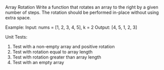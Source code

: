 Array Rotation
Write a function that rotates an array to the right by a given number of steps. The rotation should be performed in-place without using extra space.

Example:
Input: nums = [1, 2, 3, 4, 5], k = 2
Output: [4, 5, 1, 2, 3]

Unit Tests:
1. Test with a non-empty array and positive rotation
2. Test with rotation equal to array length
3. Test with rotation greater than array length
4. Test with an empty array
